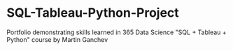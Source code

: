 # SQL-Tableau-Python-Project
Portfolio demonstrating skills learned in 365 Data Science "SQL + Tableau + Python" course by Martin Ganchev
